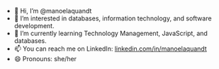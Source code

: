 - 👋 Hi, I’m @manoelaquandt
- 👀 I’m interested in databases, information technology, and software development.
- 🌱 I’m currently learning Technology Management, JavaScript, and databases.
- 📫 You can reach me on LinkedIn: <a href='linkedin.com/in/manoelaquandt'> linkedin.com/in/manoelaquandt</a>
- 😄 Pronouns: she/her
